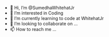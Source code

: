 - 👋 Hi, I’m @SumedhaWhitehatJr
- 👀 I’m interested in Coding
- 🌱 I’m currently learning to code at WhitehatJr
- 💞️ I’m looking to collaborate on ...
- 📫 How to reach me ...

<!---
SumedhaWhitehatJr/SumedhaWhitehatJr is a ✨ special ✨ repository because its `README.md` (this file) appears on your GitHub profile.
You can click the Preview link to take a look at your changes.
--->
